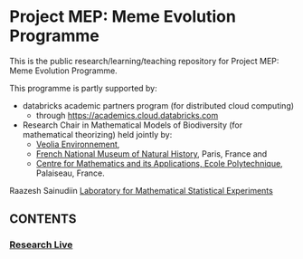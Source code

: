 # Project MEP: Meme Evolution Programme

This is the public research/learning/teaching repository for Project MEP: Meme Evolution Programme.

This programme is partly supported by:

* databricks academic partners program (for distributed cloud computing) 
	* through https://academics.cloud.databricks.com
* Research Chair in Mathematical Models of Biodiversity (for mathematical theorizing) held jointly by:
	* [Veolia Environnement](http://en.wikipedia.org/wiki/Veolia_Environnement), 
	* [French National Museum of Natural History](http://www.mnhn.fr/fr), Paris, France and 
	* [Centre for Mathematics and its Applications, Ecole Polytechnique](http://www.cmap.polytechnique.fr/), Palaiseau, France.

Raazesh Sainudiin
[Laboratory for Mathematical Statistical Experiments](http://lamastex.org)

## CONTENTS
### [Research Live](research/README.md)


